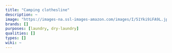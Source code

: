 ```yaml
---
title: "Camping clothesline"
description: ~
image: "https://images-na.ssl-images-amazon.com/images/I/51Yki9iFA9L.jpg"
brands: []
purposes: [laundry, dry-laundry]
qualities: []
types: []
wiki: ~
---
```

